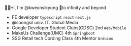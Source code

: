 👋🏻Hi, I'm @kweonsikyung
👀to infinity and beyond
 
 - FE developer `typescript` `react`  `next.js`  
 - @soongsil univ. IT. Global Media
 - Google Developer Student Clubs(GDSC) 2nd `Web/Mobile` 
 - MakeUs Challenge(UMC) 4th `Springboot`
 - SSG Retail tech Cording Class 4th Mentor `Arduino`

